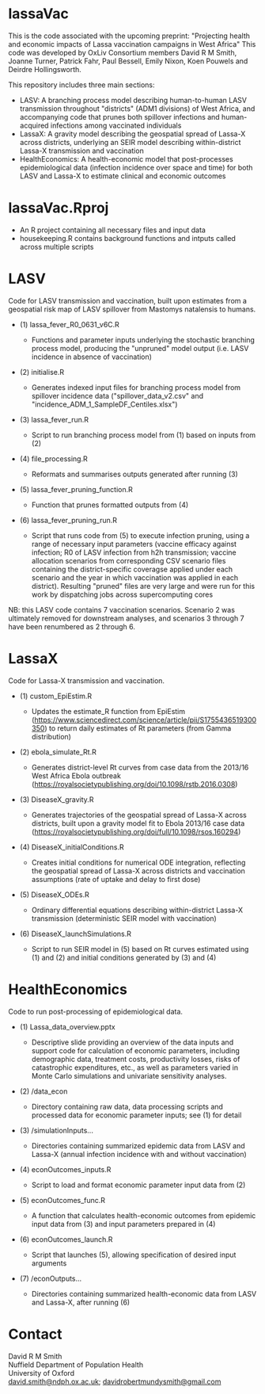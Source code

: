 # lassaVac
This is the code associated with the upcoming preprint:
"Projecting health and economic impacts of Lassa vaccination campaigns in West Africa"
This code was developed by OxLiv Consortium members David R M Smith, Joanne Turner, Patrick Fahr, Paul Bessell, Emily Nixon, Koen Pouwels and Deirdre Hollingsworth.

This repository includes three main sections:
* LASV: A branching process model describing human-to-human LASV transmission throughout "districts" (ADM1 divisions) of West Africa, and accompanying code that prunes both spillover infections and human-acquired infections among vaccinated individuals
* LassaX: A gravity model describing the geospatial spread of Lassa-X across districts, underlying an SEIR model describing within-district Lassa-X transmission and vaccination
* HealthEconomics: A health-economic model that post-processes epidemiological data (infection incidence over space and time) for both LASV and Lassa-X to estimate clinical and economic outcomes

# lassaVac.Rproj
*  An R project containing all necessary files and input data
*  housekeeping.R contains background functions and intputs called across multiple scripts

# LASV
Code for LASV transmission and vaccination, built upon estimates from a geospatial risk map of LASV spillover from Mastomys natalensis to humans.

* (1) lassa_fever_R0_0631_v6C.R
  *  Functions and parameter inputs underlying the stochastic branching process model, producing the "unpruned" model output (i.e. LASV incidence in absence of vaccination)
 
* (2) initialise.R
  *  Generates indexed input files for branching process model from spillover incidence data ("spillover_data_v2.csv" and "incidence_ADM_1_SampleDF_Centiles.xlsx")

* (3) lassa_fever_run.R
  *  Script to run branching process model from (1) based on inputs from (2)

* (4) file_processing.R 
  *  Reformats and summarises outputs generated after running (3)

* (5) lassa_fever_pruning_function.R  
  *  Function that prunes formatted outputs from (4)

* (6) lassa_fever_pruning_run.R
  *  Script that runs code from (5) to execute infection pruning, using a range of necessary input parameters (vaccine efficacy against infection; R0 of LASV infection from h2h transmission; vaccine allocation scenarios from corresponding CSV scenario files containing the district-specific coveragse applied under each scenario and the year in which vaccination was applied in each district). Resulting "pruned" files are very large and were run for this work by dispatching jobs across supercomputing cores

NB: this LASV code contains 7 vaccination scenarios. Scenario 2 was ultimately removed for downstream analyses, and scenarios 3 through 7 have been renumbered as 2 through 6. 

# LassaX
Code for Lassa-X transmission and vaccination.

* (1) custom_EpiEstim.R
  *  Updates the estimate_R function from EpiEstim (https://www.sciencedirect.com/science/article/pii/S1755436519300350) to return daily estimates of Rt parameters (from Gamma distribution)
 
* (2) ebola_simulate_Rt.R
  *  Generates district-level Rt curves from case data from the 2013/16 West Africa Ebola outbreak (https://royalsocietypublishing.org/doi/10.1098/rstb.2016.0308)
 
* (3) DiseaseX_gravity.R
  *  Generates trajectories of the geospatial spread of Lassa-X across districts, built upon a gravity model fit to Ebola 2013/16 case data (https://royalsocietypublishing.org/doi/full/10.1098/rsos.160294)
 
* (4) DiseaseX_initialConditions.R
  *  Creates initial conditions for numerical ODE integration, reflecting the geospatial spread of Lassa-X across districts and vaccination assumptions (rate of uptake and delay to first dose)

* (5) DiseaseX_ODEs.R
  *  Ordinary differential equations describing within-district Lassa-X transmission (deterministic SEIR model with vaccination)
 
* (6) DiseaseX_launchSimulations.R
  *   Script to run SEIR model in (5) based on Rt curves estimated using (1) and (2) and initial conditions generated by (3) and (4)

# HealthEconomics
Code to run post-processing of epidemiological data.

* (1) Lassa_data_overview.pptx
  *  Descriptive slide providing an overview of the data inputs and support code for calculation of economic parameters, including demographic data, treatment costs, productivity losses, risks of catastrophic expenditures, etc., as well as parameters varied in Monte Carlo simulations and univariate sensitivity analyses.

* (2) /data_econ
  *  Directory containing raw data, data processing scripts and processed data for economic parameter inputs; see (1) for detail

* (3) /simulationInputs...
  *  Directories containing summarized epidemic data from LASV and Lassa-X (annual infection incidence with and without vaccination)
 
* (4) econOutcomes_inputs.R
  *  Script to load and format economic parameter input data from (2)

* (5) econOutcomes_func.R
  *  A function that calculates health-economic outcomes from epidemic input data from (3) and input parameters prepared in (4)

* (6) econOutcomes_launch.R
  *  Script that launches (5), allowing specification of desired input arguments

* (7) /econOutputs...
  *  Directories containing summarized health-economic data from LASV and Lassa-X, after running (6)
 
 
# Contact
David R M Smith  
Nuffield Department of Population Health  
University of Oxford   
david.smith@ndph.ox.ac.uk; davidrobertmundysmith@gmail.com  
